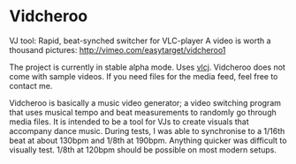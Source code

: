 # Vidcheroo

VJ tool: Rapid, beat-synched switcher for VLC-player
A video is worth a thousand pictures: http://vimeo.com/easytarget/vidcheroo1

The project is currently in stable alpha mode.
Uses <a href="https://github.com/caprica/vlcj" target="_blank">vlcj</a>.
Vidcheroo does not come with sample videos. If you need files for the media feed, feel free to contact me.

Vidcheroo is basically a music video generator; a video switching program that uses musical tempo and beat measurements to randomly go through media files. It is intended to be a tool for VJs to create visuals that accompany dance music.
During tests, I was able to synchronise to a 1/16th beat at about 130bpm and 1/8th at 190bpm. Anything quicker was difficult to visually test. 1/8th at 120bpm should be possible on most modern setups.
